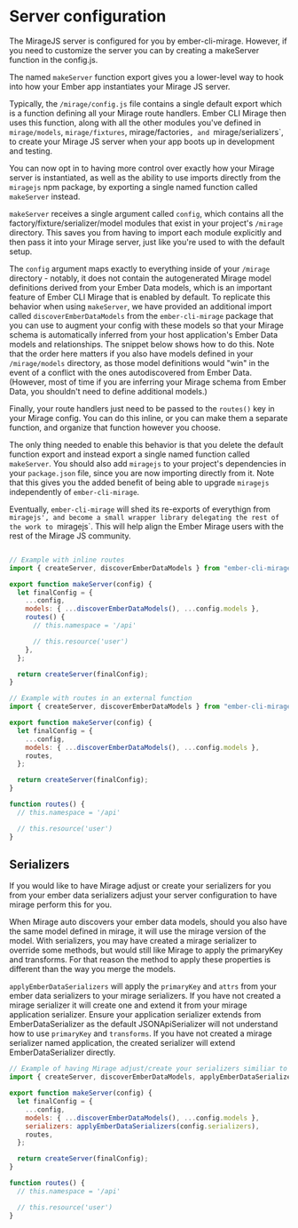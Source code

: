 # Server configuration

The MirageJS server is configured for you by ember-cli-mirage. However, if you need to customize the server you can by creating a makeServer function in the config.js.

The named `makeServer` function export gives you a lower-level way to hook
  into how your Ember app instantiates your Mirage JS server.

  Typically, the `/mirage/config.js` file contains a single default export which
  is a function defining all your Mirage route handlers. Ember CLI Mirage then
  uses this function, along with all the other modules you've defined in
  `mirage/models`, `mirage/fixtures`, mirage/factories`, and
  `mirage/serializers`, to create your Mirage JS server when your app boots up
  in development and testing.

  You can now opt in to having more control over exactly how your Mirage server
  is instantiated, as well as the ability to use imports directly from the
  `miragejs` npm package, by exporting a single named function called
  `makeServer` instead.

  `makeServer` receives a single argument called `config`, which contains all
  the factory/fixture/serializer/model modules that exist in your project's
  `/mirage` directory. This saves you from having to import each module
  explicitly and then pass it into your Mirage server, just like you're used to
  with the default setup.

  The `config` argument maps exactly to everything inside of your `/mirage`
  directory - notably, it does not contain the autogenerated Mirage model
  definitions derived from your Ember Data models, which is an important feature
  of Ember CLI Mirage that is enabled by default. To replicate this behavior
  when using `makeServer`, we have provided an additional import called
  `discoverEmberDataModels` from the `ember-cli-mirage` package that you can use
  to augment your config with these models so that your Mirage schema is
  automatically inferred from your host application's Ember Data models and
  relationships. The snippet below shows how to do this. Note that the order
  here matters if you also have models defined in your `/mirage/models`
  directory, as those model definitions would "win" in the event of a conflict
  with the ones autodiscovered from Ember Data. (However, most of time if you
  are inferring your Mirage schema from Ember Data, you shouldn't need to define
  additional models.)

  Finally, your route handlers just need to be passed to the `routes()` key in
  your Mirage config. You can do this inline, or you can make them a separate
  function, and organize that function however you choose.

  The only thing needed to enable this behavior is that you delete the default
  function export and instead export a single named function called
  `makeServer`. You should also add `miragejs` to your project's dependencies in
  your `package.json` file, since you are now importing directly from it. Note
  that this gives you the added benefit of being able to upgrade `miragejs`
  independently of `ember-cli-mirage`.

  Eventually, `ember-cli-mirage` will shed its re-exports of everythign from
  `miragejs', and become a small wrapper library delegating the rest of the work
  to `miragejs`. This will help align the Ember Mirage users with the rest of
  the Mirage JS community. 
```javascript

// Example with inline routes
import { createServer, discoverEmberDataModels } from "ember-cli-mirage";

export function makeServer(config) {
  let finalConfig = {
    ...config,
    models: { ...discoverEmberDataModels(), ...config.models },
    routes() {
      // this.namespace = '/api'

      // this.resource('user')
    },
  };

  return createServer(finalConfig);
}

// Example with routes in an external function
import { createServer, discoverEmberDataModels } from "ember-cli-mirage";

export function makeServer(config) {
  let finalConfig = {
    ...config,
    models: { ...discoverEmberDataModels(), ...config.models },
    routes,
  };

  return createServer(finalConfig);
}

function routes() {
  // this.namespace = '/api'

  // this.resource('user')
}
```

## Serializers

If you would like to have Mirage adjust or create your serializers for you from your ember data serializers adjust your 
server configuration to have mirage perform this for you.

When Mirage auto discovers your ember data models, should you also have the same model defined in mirage, it will use the mirage
version of the model. With serializers, you may have created a mirage serializer to override some methods, but would still 
like Mirage to apply the primaryKey and transforms. For that reason the method to apply these properties is different than
the way you merge the models.

`applyEmberDataSerializers` will apply the `primaryKey` and `attrs` from your ember data serializers to your mirage serializers.
If you have not created a mirage serializer it will create one and extend it from your mirage application serializer.
Ensure your application serializer extends from EmberDataSerializer as the default JSONApiSerializer will not understand 
how to use `primaryKey` and `transforms`. If you have not created a mirage serializer named application, the created serializer 
will extend EmberDataSerializer directly.

```javascript
// Example of having Mirage adjust/create your serializers similiar to ember data models
import { createServer, discoverEmberDataModels, applyEmberDataSerializers } from 'ember-cli-mirage';

export function makeServer(config) {
  let finalConfig = {
    ...config,
    models: { ...discoverEmberDataModels(), ...config.models },
    serializers: applyEmberDataSerializers(config.serializers),
    routes,
  };

  return createServer(finalConfig);
}

function routes() {
  // this.namespace = '/api'

  // this.resource('user')
}
```
